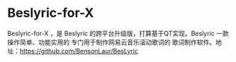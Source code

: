 # Beslyric-for-X
Beslyric-for-X ，是 Beslyric 的跨平台升级版，打算基于QT实现。Beslyric 一款 操作简单、功能实用的 专门用于制作网易云音乐滚动歌词的 歌词制作软件。地址：https://github.com/BensonLaur/BesLyric
